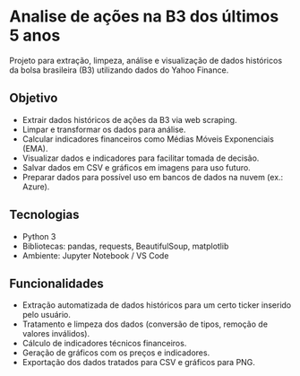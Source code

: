# Analise de ações na B3 dos últimos 5 anos

Projeto para extração, limpeza, análise e visualização de dados históricos da bolsa brasileira (B3) utilizando dados do Yahoo Finance.

## Objetivo

- Extrair dados históricos de ações da B3 via web scraping.
- Limpar e transformar os dados para análise.
- Calcular indicadores financeiros como Médias Móveis Exponenciais (EMA).
- Visualizar dados e indicadores para facilitar tomada de decisão.
- Salvar dados em CSV e gráficos em imagens para uso futuro.
- Preparar dados para possível uso em bancos de dados na nuvem (ex.: Azure).

## Tecnologias

- Python 3  
- Bibliotecas: pandas, requests, BeautifulSoup, matplotlib  
- Ambiente: Jupyter Notebook / VS Code

## Funcionalidades

- Extração automatizada de dados históricos para um certo ticker inserido pelo usuário.  
- Tratamento e limpeza dos dados (conversão de tipos, remoção de valores inválidos).  
- Cálculo de indicadores técnicos financeiros.  
- Geração de gráficos com os preços e indicadores.  
- Exportação dos dados tratados para CSV e gráficos para PNG.
